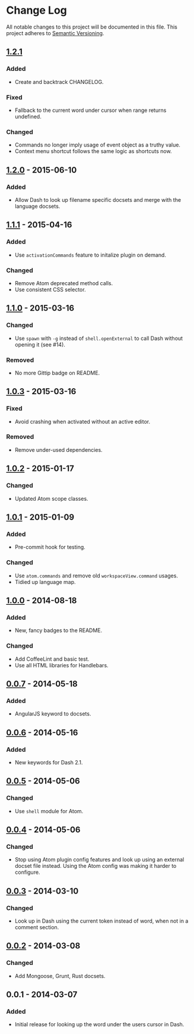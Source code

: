 # Change Log

All notable changes to this project will be documented in this file. This project adheres to [Semantic Versioning](http://semver.org/).

## [1.2.1](https://github.com/blakeembrey/atom-dash/compare/v1.2.0...v1.2.1)

### Added

- Create and backtrack CHANGELOG.

### Fixed

- Fallback to the current word under cursor when range returns undefined.

### Changed

- Commands no longer imply usage of event object as a truthy value.
- Context menu shortcut follows the same logic as shortcuts now.

## [1.2.0](https://github.com/blakeembrey/atom-dash/compare/v1.1.1...v1.2.0) - 2015-06-10

### Added

- Allow Dash to look up filename specific docsets and merge with the language docsets.

## [1.1.1](https://github.com/blakeembrey/atom-dash/compare/v1.1.0...v1.1.1) - 2015-04-16

### Added

- Use `activationCommands` feature to initalize plugin on demand.

### Changed

- Remove Atom deprecated method calls.
- Use consistent CSS selector.

## [1.1.0](https://github.com/blakeembrey/atom-dash/compare/v1.0.3...v1.1.0) - 2015-03-16

### Changed

- Use `spawn` with `-g` instead of `shell.openExternal` to call Dash without opening it (see #14).

### Removed

- No more Gittip badge on README.

## [1.0.3](https://github.com/blakeembrey/atom-dash/compare/v1.0.2...v1.0.3) - 2015-03-16

### Fixed

- Avoid crashing when activated without an active editor.

### Removed

- Remove under-used dependencies.

## [1.0.2](https://github.com/blakeembrey/atom-dash/compare/v1.0.1...v1.0.2) - 2015-01-17

### Changed

- Updated Atom scope classes.

## [1.0.1](https://github.com/blakeembrey/atom-dash/compare/v1.0.0...v1.0.1) - 2015-01-09

### Added

- Pre-commit hook for testing.

### Changed

- Use `atom.commands` and remove old `workspaceView.command` usages.
- Tidied up language map.

## [1.0.0](https://github.com/blakeembrey/atom-dash/compare/v0.0.7...v1.0.0) - 2014-08-18

### Added

- New, fancy badges to the README.

### Changed

- Add CoffeeLint and basic test.
- Use all HTML libraries for Handlebars.

## [0.0.7](https://github.com/blakeembrey/atom-dash/compare/v0.0.6...v0.0.7) - 2014-05-18

### Added

- AngularJS keyword to docsets.

## [0.0.6](https://github.com/blakeembrey/atom-dash/compare/v0.0.5...v0.0.6) - 2014-05-16

### Added

- New keywords for Dash 2.1.

## [0.0.5](https://github.com/blakeembrey/atom-dash/compare/v0.0.4...v0.0.5) - 2014-05-06

### Changed

- Use `shell` module for Atom.

## [0.0.4](https://github.com/blakeembrey/atom-dash/compare/v0.0.3...v0.0.4) - 2014-05-06

### Changed

- Stop using Atom plugin config features and look up using an external docset file instead. Using the Atom config was making it harder to configure.

## [0.0.3](https://github.com/blakeembrey/atom-dash/compare/v0.0.2...v0.0.3) - 2014-03-10

### Changed

- Look up in Dash using the current token instead of word, when not in a comment section.

## [0.0.2](https://github.com/blakeembrey/atom-dash/compare/v0.0.1...v0.0.2) - 2014-03-08

### Changed

- Add Mongoose, Grunt, Rust docsets.

## 0.0.1 - 2014-03-07

### Added

- Initial release for looking up the word under the users cursor in Dash.
